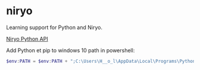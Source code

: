 # niryo

Learning support for Python and Niryo.


[Niryo Python API](https://github.com/NiryoRobotics/niryo_one_ros/tree/master/niryo_one_python_api)


Add Python et pip to windows 10 path in powershell:
```powershell
$env:PATH = $env:PATH + ";C:\Users\H__o_l\AppData\Local\Programs\Python\Python37-32\;C:\Users\H__o_l\AppData\Local\Programs\Python\Python37-32\Scripts\"
```

